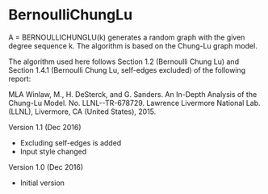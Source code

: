 # BernoulliChungLu

A = BERNOULLICHUNGLU(k) generates a random graph with the given degree sequence k. The algorithm is based on the Chung-Lu graph model.
 
The algorithm used here follows Section 1.2 (Bernoulli Chung Lu) and Section 1.4.1 (Bernoulli Chung Lu, self-edges excluded)  of the following
report:

MLA Winlaw, M., H. DeSterck, and G. Sanders. An In-Depth Analysis of the Chung-Lu Model. No. LLNL--TR-678729. Lawrence Livermore National Lab.(LLNL), Livermore, CA (United States), 2015.

Version 1.1 (Dec 2016)
  - Excluding self-edges is added
  - Input style changed

Version 1.0 (Dec 2016)
  - Initial version